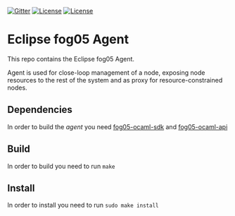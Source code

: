 [![Gitter](https://badges.gitter.im/atolab/fog05.svg)](https://gitter.im/atolab/fog05?utm_source=badge&utm_medium=badge&utm_campaign=pr-badge)
[![License](https://img.shields.io/badge/License-EPL%202.0-blue)](https://choosealicense.com/licenses/epl-2.0/)
[![License](https://img.shields.io/badge/License-Apache%202.0-blue.svg)](https://opensource.org/licenses/Apache-2.0)

# Eclipse fog05 Agent

This repo contains the Eclipse fog05 Agent.

Agent is used for close-loop management of a node, exposing node resources to the rest of the system and as proxy for resource-constrained nodes.

## Dependencies

In order to build the *agent* you need [fog05-ocaml-sdk](http://github.com/eclipse-fog05/sdk-ocaml) and [fog05-ocaml-api](http://github.com/eclipse-fog05/api-ocaml)

## Build

In order to build you need to run `make`

## Install

In order to install you need to run `sudo make install`
